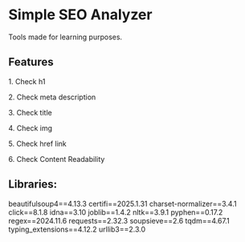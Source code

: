 <h1>Simple SEO Analyzer</h1>
<p>Tools made for learning purposes.</p>

<h2>Features</h2>
<p>1. Check h1</p>
<p>2. Check meta description</p>
<p>3. Check title</p>
<p>4. Check img</p>
<p>5. Check href link</p>
<p>6. Check Content Readability</p>


<h2>Libraries:</h2>

beautifulsoup4==4.13.3
certifi==2025.1.31
charset-normalizer==3.4.1
click==8.1.8
idna==3.10
joblib==1.4.2
nltk==3.9.1
pyphen==0.17.2
regex==2024.11.6
requests==2.32.3
soupsieve==2.6
tqdm==4.67.1
typing_extensions==4.12.2
urllib3==2.3.0

